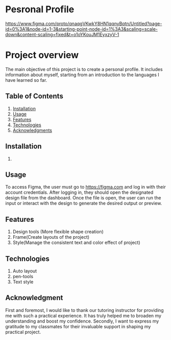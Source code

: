 # Pesronal Profile
https://www.figma.com/proto/qnaqgVKwkY8HN1qqnyBqtn/Untitled?page-id=0%3A1&node-id=1-3&starting-point-node-id=1%3A3&scaling=scale-down&content-scaling=fixed&t=o1oYKouJM1EyxzyV-1

# Project overview
The main objective of this project is to create a personal profile. It includes information about myself, starting from an introduction to the languages I have learned so far.

## Table of Contents

1. [Installation](#installation)
2. [Usage](#usage)
3. [Features](#features)
4. [Technologies](#technologies)
5. [Acknowledgments](#acknowledgments)

## Installation
1. 

## Usage
To access Figma, the user must go to https://figma.com and log in with their account credentials. After logging in, they should open the designated design file from the dashboard. Once the file is open, the user can run the input or interact with the design to generate the desired output or preview.

## Features
1. Design tools (More flexible shape creation)
2. Frame(Create layouts of the project)
3. Style(Manage the consistent text and color effect of project)

## Technologies 
1. Auto layout
2. pen-tools
3. Text style

## Acknowledgment
First and foremost, I would like to thank our tutoring instructor for providing me with such a practical experience. It has truly helped me to broaden my understanding and boost my confidence. Secondly, I want to express my gratitude to my classmates for their invaluable support in shaping my practical project.




